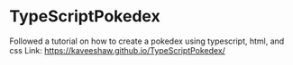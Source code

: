 # TypeScriptPokedex
Followed a tutorial on how to create a pokedex using typescript, html, and css
Link: https://kaveeshaw.github.io/TypeScriptPokedex/
